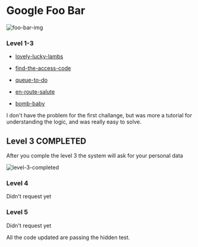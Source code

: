# Google Foo Bar

![foo-bar-img](https://github.com/erik18xk/foo-bar/blob/master/media/Screenshot%202019-07-01%20at%2013.04.54.png)

### Level 1-3

- [lovely-lucky-lambs](https://github.com/erik18xk/foo-bar/tree/master/lovely_lucky_lambs)

- [find-the-access-code](https://github.com/erik18xk/foo-bar/tree/master/find_the_access_code)

- [queue-to-do](https://github.com/erik18xk/foo-bar/tree/master/queue_to_do)

- [en-route-salute](https://github.com/erik18xk/foo-bar/tree/master/en_route_salute)

- [bomb-baby](https://github.com/erik18xk/foo-bar/tree/master/bomb_baby)

I don't have the problem for the first challange, but was more a tutorial for understanding the logic, and was really easy to solve.

## Level 3 COMPLETED

After you comple the level 3 the system will ask for your personal data

![level-3-completed](https://github.com/erik18xk/foo-bar/blob/master/media/Screenshot%202019-07-05%20at%2012.02.51.png)

### Level 4

Didn't request yet

### Level 5

Didn't request yet

All the code updated are passing the hidden test.
